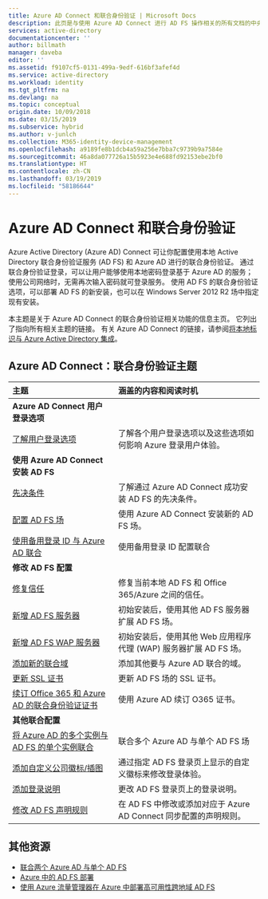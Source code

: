 ```yaml
---
title: Azure AD Connect 和联合身份验证 | Microsoft Docs
description: 此页是与使用 Azure AD Connect 进行 AD FS 操作相关的所有文档的中央位置。
services: active-directory
documentationcenter: ''
author: billmath
manager: daveba
editor: ''
ms.assetid: f9107cf5-0131-499a-9edf-616bf3afef4d
ms.service: active-directory
ms.workload: identity
ms.tgt_pltfrm: na
ms.devlang: na
ms.topic: conceptual
origin.date: 10/09/2018
ms.date: 03/15/2019
ms.subservice: hybrid
ms.author: v-junlch
ms.collection: M365-identity-device-management
ms.openlocfilehash: a9189fe8b1dcb4a59a256e7bba7c9739b9a7584e
ms.sourcegitcommit: 46a8da077726a15b5923e4e688fd92153ebe2bf0
ms.translationtype: HT
ms.contentlocale: zh-CN
ms.lasthandoff: 03/19/2019
ms.locfileid: "58186644"
---
```

# <a name="azure-ad-connect-and-federation"></a>Azure AD Connect 和联合身份验证
Azure Active Directory (Azure AD) Connect 可让你配置使用本地 Active Directory 联合身份验证服务 (AD FS) 和 Azure AD 进行的联合身份验证。 通过联合身份验证登录，可以让用户能够使用本地密码登录基于 Azure AD 的服务；使用公司网络时，无需再次输入密码就可登录服务。 使用 AD FS 的联合身份验证选项，可以部署 AD FS 的新安装，也可以在 Windows Server 2012 R2 场中指定现有安装。

本主题是关于 Azure AD Connect 的联合身份验证相关功能的信息主页。 它列出了指向所有相关主题的链接。 有关 Azure AD Connect 的链接，请参阅[将本地标识与 Azure Active Directory 集成](whatis-hybrid-identity.md)。

## <a name="azure-ad-connect-federation-topics"></a>Azure AD Connect：联合身份验证主题
| 主题 | 涵盖的内容和阅读时机 |
|:--- |:--- |
| **Azure AD Connect 用户登录选项** | |
| [了解用户登录选项](plan-connect-user-signin.md) |了解各个用户登录选项以及这些选项如何影响 Azure 登录用户体验。 |
| **使用 Azure AD Connect 安装 AD FS** | |
| [先决条件](how-to-connect-install-custom.md#ad-fs-configuration-pre-requisites) |了解通过 Azure AD Connect 成功安装 AD FS 的先决条件。 |
| [配置 AD FS 场](how-to-connect-install-custom.md#configuring-federation-with-ad-fs) |使用 Azure AD Connect 安装新的 AD FS 场。 |
| [使用备用登录 ID 与 Azure AD 联合](how-to-connect-fed-management.md#alternateid) | 使用备用登录 ID 配置联合  |
| **修改 AD FS 配置** | |
| [修复信任](how-to-connect-fed-management.md#repairthetrust) |修复当前本地 AD FS 和 Office 365/Azure 之间的信任。 |
| [新增 AD FS 服务器](how-to-connect-fed-management.md#addadfsserver) |初始安装后，使用其他 AD FS 服务器扩展 AD FS 场。 |
| [新增 AD FS WAP 服务器](how-to-connect-fed-management.md#addwapserver) |初始安装后，使用其他 Web 应用程序代理 (WAP) 服务器扩展 AD FS 场。 |
| [添加新的联合域](how-to-connect-fed-management.md#addfeddomain) |添加其他要与 Azure AD 联合的域。 |
| [更新 SSL 证书](how-to-connect-fed-ssl-update.md)| 更新 AD FS 场的 SSL 证书。 |
| [续订 Office 365 和 Azure AD 的联合身份验证证书](how-to-connect-fed-o365-certs.md)|使用 Azure AD 续订 O365 证书。|
| **其他联合配置** | |
| [将 Azure AD 的多个实例与 AD FS 的单个实例联合](how-to-connect-fed-single-adfs-multitenant-federation.md) | 联合多个 Azure AD 与单个 AD FS 场| 
| [添加自定义公司徽标/插图](how-to-connect-fed-management.md#customlogo) |通过指定 AD FS 登录页上显示的自定义徽标来修改登录体验。 |
| [添加登录说明](how-to-connect-fed-management.md#addsignindescription) |更改 AD FS 登录页上的登录说明。 |
| [修改 AD FS 声明规则](how-to-connect-fed-management.md#modclaims) |在 AD FS 中修改或添加对应于 Azure AD Connect 同步配置的声明规则。 |


## <a name="additional-resources"></a>其他资源
* [联合两个 Azure AD 与单个 AD FS](how-to-connect-fed-single-adfs-multitenant-federation.md)
* [Azure 中的 AD FS 部署](how-to-connect-fed-azure-adfs.md)
* [使用 Azure 流量管理器在 Azure 中部署高可用性跨地域 AD FS](../active-directory-adfs-in-azure-with-azure-traffic-manager.md)

<!-- Update_Description: update metedata properties -->